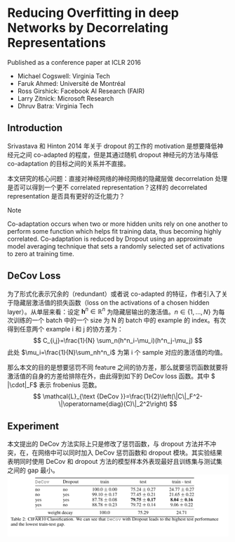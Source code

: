 # Reducing Overfitting in deep Networks by Decorrelating Representations

Published as a conference paper at ICLR 2016

- Michael Cogswell: Virginia Tech
- Faruk Ahmed: Université de Montréal
- Ross Girshick: Facebook AI Research (FAIR)
- Larry Zitnick: Microsoft Research
- Dhruv Batra: Virginia Tech

## Introduction

Srivastava 和 Hinton 2014 年关于 dropout 的工作的 motivation 是想要降低神经元之间 co-adapted 的程度，但是其通过随机 dropout 神经元的方法与降低 co-adaptation 的目标之间的关系并不直接。

本文研究的核心问题：直接对神经网络的神经网络的隐藏层做 decorrelation 处理是否可以得到一个更不 correlated representation？这样的 decorrelated representation 是否具有更好的泛化能力？

>[!NOTE]
>Co-adaptation occurs when two or more hidden units rely on one another to perform some function which helps fit training data, thus becoming highly correlated. Co-adaptation is reduced by Dropout using an approximate model averaging technique that sets a randomly selected set of activations to zero at training time.
## DeCov Loss

为了形式化表示冗余的（redundant）或者说 co-adapted 的特征，作者引入了关于隐藏层激活值的损失函数（loss on the activations of a chosen hidden layer）。从单层来看：设定 $\mathbf{h}^n \in \mathbb{R}^n$ 为隐藏层输出的激活值。$n \in \{1, \dots , N\}$ 为每次训练的一个 batch 中的一个 size 为 N 的 batch 中的 example 的 index。有次得到任意两个 example i 和 j 的协方差为：
$$
C_{i,j}=\frac{1}{N} \sum_n(h^n_i-\mu_i)(h^n_j-\mu_j)
$$
此处 $\mu_i=\frac{1}{N}\sum_nh^n_i$ 为第 i 个 sample 对应的激活值的均值。

那么本文的目的是想要惩罚不同 feature 之间的协方差，那么就要惩罚函数就要将激活值的自身的方差给排除在外，由此得到如下的 DeCov loss 函数。其中 $
\|\cdot\|_F$ 表示 frobenius 范数。
$$
\mathcal{L}_{\text {DeCov }}=\frac{1}{2}\left(\|C\|_F^2-\|\operatorname{diag}(C)\|_2^2\right)
$$

## Experiment

本文提出的 DeCov 方法实际上只是修改了惩罚函数，与 dropout 方法并不冲突，在，在网络中可以同时加入 DeCov 惩罚函数和 dropout 模块。其实验结果表明同时使用 DeCov 和 dropout 方法的模型样本外表现最好且训练集与测试集之间的 gap 最小。
![DeCovPerformance](DeCovPerformance.png)
